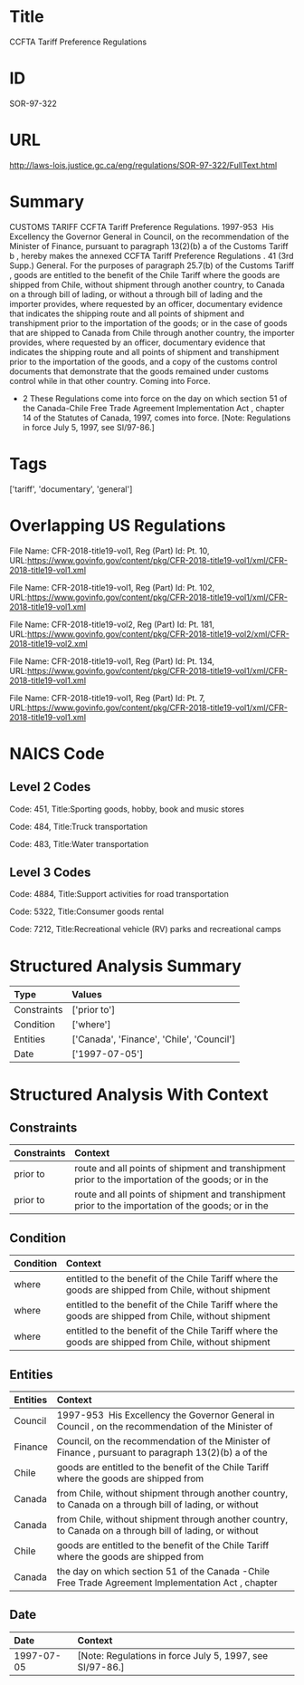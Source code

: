 # Title
CCFTA Tariff Preference Regulations


# ID
SOR-97-322

# URL
http://laws-lois.justice.gc.ca/eng/regulations/SOR-97-322/FullText.html


# Summary
CUSTOMS TARIFF CCFTA Tariff Preference Regulations.
1997-953  His Excellency the Governor General in Council, on the recommendation of the Minister of Finance, pursuant to paragraph 13(2)(b) a  of the  Customs Tariff b , hereby makes the annexed  CCFTA Tariff Preference Regulations .
41 (3rd Supp.) General.
For the purposes of paragraph 25.7(b) of the  Customs Tariff , goods are entitled to the benefit of the Chile Tariff where the goods are shipped from Chile, without shipment through another country, to Canada on a through bill of lading, or without a through bill of lading and the importer provides, where requested by an officer, documentary evidence that indicates the shipping route and all points of shipment and transhipment prior to the importation of the goods; or in the case of goods that are shipped to Canada from Chile through another country, the importer provides, where requested by an officer, documentary evidence that indicates the shipping route and all points of shipment and transhipment prior to the importation of the goods, and a copy of the customs control documents that demonstrate that the goods remained under customs control while in that other country.
Coming into Force.
* 2 These Regulations come into force on the day on which section 51 of the  Canada-Chile Free Trade Agreement Implementation Act , chapter 14 of the Statutes of Canada, 1997, comes into force.
[Note: Regulations in force July 5, 1997,  see  SI/97-86.] 


# Tags
['tariff', 'documentary', 'general']


# Overlapping US Regulations
File Name: CFR-2018-title19-vol1, Reg (Part) Id: Pt. 10, URL:https://www.govinfo.gov/content/pkg/CFR-2018-title19-vol1/xml/CFR-2018-title19-vol1.xml

File Name: CFR-2018-title19-vol1, Reg (Part) Id: Pt. 102, URL:https://www.govinfo.gov/content/pkg/CFR-2018-title19-vol1/xml/CFR-2018-title19-vol1.xml

File Name: CFR-2018-title19-vol2, Reg (Part) Id: Pt. 181, URL:https://www.govinfo.gov/content/pkg/CFR-2018-title19-vol2/xml/CFR-2018-title19-vol2.xml

File Name: CFR-2018-title19-vol1, Reg (Part) Id: Pt. 134, URL:https://www.govinfo.gov/content/pkg/CFR-2018-title19-vol1/xml/CFR-2018-title19-vol1.xml

File Name: CFR-2018-title19-vol1, Reg (Part) Id: Pt. 7, URL:https://www.govinfo.gov/content/pkg/CFR-2018-title19-vol1/xml/CFR-2018-title19-vol1.xml




# NAICS Code
## Level 2 Codes
Code: 451, Title:Sporting goods, hobby, book and music stores

Code: 484, Title:Truck transportation

Code: 483, Title:Water transportation




## Level 3 Codes
Code: 4884, Title:Support activities for road transportation

Code: 5322, Title:Consumer goods rental

Code: 7212, Title:Recreational vehicle (RV) parks and recreational camps







# Structured Analysis Summary
| Type        | Values                                    |
|:------------|:------------------------------------------|
| Constraints | ['prior to']                              |
| Condition   | ['where']                                 |
| Entities    | ['Canada', 'Finance', 'Chile', 'Council'] |
| Date        | ['1997-07-05']                            |


# Structured Analysis With Context
 


## Constraints
| Constraints   | Context                                                                                            |
|:--------------|:---------------------------------------------------------------------------------------------------|
| prior to      | route and all points of shipment and transhipment prior to the importation of the goods; or in the |
| prior to      | route and all points of shipment and transhipment prior to the importation of the goods; or in the |


## Condition
| Condition   | Context                                                                                              |
|:------------|:-----------------------------------------------------------------------------------------------------|
| where       | entitled to the benefit of the Chile Tariff where the goods are shipped from Chile, without shipment |
| where       | entitled to the benefit of the Chile Tariff where the goods are shipped from Chile, without shipment |
| where       | entitled to the benefit of the Chile Tariff where the goods are shipped from Chile, without shipment |


## Entities
| Entities   | Context                                                                                                 |
|:-----------|:--------------------------------------------------------------------------------------------------------|
| Council    | 1997-953  His Excellency the Governor General in  Council , on the recommendation of the Minister of    |
| Finance    | Council, on the recommendation of the Minister of Finance , pursuant to paragraph 13(2)(b) a of the     |
| Chile      | goods are entitled to the benefit of the Chile  Tariff where the goods are shipped from                 |
| Canada     | from Chile, without shipment through another country, to Canada on a through bill of lading, or without |
| Canada     | from Chile, without shipment through another country, to Canada on a through bill of lading, or without |
| Chile      | goods are entitled to the benefit of the Chile  Tariff where the goods are shipped from                 |
| Canada     | the day on which section 51 of the Canada -Chile Free Trade Agreement Implementation Act , chapter      |


## Date
| Date       | Context                                                    |
|:-----------|:-----------------------------------------------------------|
| 1997-07-05 | [Note: Regulations in force July 5, 1997,  see  SI/97-86.] |


